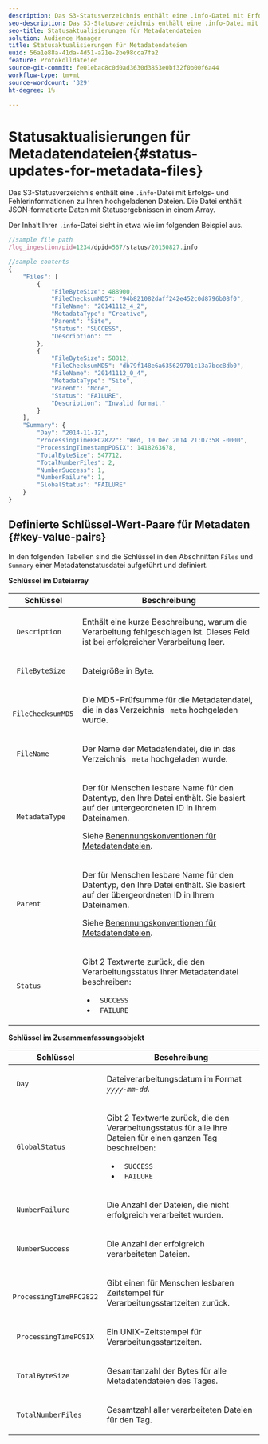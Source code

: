 ```yaml
---
description: Das S3-Statusverzeichnis enthält eine .info-Datei mit Erfolgs- und Fehlerinformationen zu Ihren hochgeladenen Dateien. Die Datei enthält JSON-formatierte Daten mit Statusergebnissen in einem Array.
seo-description: Das S3-Statusverzeichnis enthält eine .info-Datei mit Erfolgs- und Fehlerinformationen zu Ihren hochgeladenen Dateien. Die Datei enthält JSON-formatierte Daten mit Statusergebnissen in einem Array.
seo-title: Statusaktualisierungen für Metadatendateien
solution: Audience Manager
title: Statusaktualisierungen für Metadatendateien
uuid: 56a1e88a-41da-4d51-a21e-2be98cca7fa2
feature: Protokolldateien
source-git-commit: fe01ebac8c0d0ad3630d3853e0bf32f0b00f6a44
workflow-type: tm+mt
source-wordcount: '329'
ht-degree: 1%

---
```



# Statusaktualisierungen für Metadatendateien{#status-updates-for-metadata-files}

Das S3-Statusverzeichnis enthält eine `.info`-Datei mit Erfolgs- und Fehlerinformationen zu Ihren hochgeladenen Dateien. Die Datei enthält JSON-formatierte Daten mit Statusergebnissen in einem Array.

Der Inhalt Ihrer `.info`-Datei sieht in etwa wie im folgenden Beispiel aus.

```js
//sample file path
/log_ingestion/pid=1234/dpid=567/status/20150827.info

//sample contents
{
    "Files": [
        {
            "FileByteSize": 488900,
            "FileChecksumMD5": "94b821082daff242e452c0d8796b08f0",
            "FileName": "20141112_4_2",
            "MetadataType": "Creative",
            "Parent": "Site",
            "Status": "SUCCESS",
            "Description": ""
        },
        {
            "FileByteSize": 58812,
            "FileChecksumMD5": "db79f148e6a635629701c13a7bcc8db0",
            "FileName": "20141112_0_4",
            "MetadataType": "Site",
            "Parent": "None",
            "Status": "FAILURE",
            "Description": "Invalid format."
        }
    ],
    "Summary": {
        "Day": "2014-11-12",
        "ProcessingTimeRFC2822": "Wed, 10 Dec 2014 21:07:58 -0000",
        "ProcessingTimestampPOSIX": 1418263678,
        "TotalByteSize": 547712,
        "TotalNumberFiles": 2,
        "NumberSuccess": 1,
        "NumberFailure": 1,
        "GlobalStatus": "FAILURE"
    }
}
```

## Definierte Schlüssel-Wert-Paare für Metadaten {#key-value-pairs}

In den folgenden Tabellen sind die Schlüssel in den Abschnitten `Files` und `Summary` einer Metadatenstatusdatei aufgeführt und definiert.

**Schlüssel im Dateiarray**

<table id="table_BF23C032FEFA446282E9364E85BE8C9F"> 
 <thead> 
  <tr> 
   <th colname="col1" class="entry"> Schlüssel </th> 
   <th colname="col2" class="entry"> Beschreibung </th> 
  </tr> 
 </thead>
 <tbody> 
  <tr> 
   <td colname="col1"> <p> <code> Description</code> </p> </td> 
   <td colname="col2"> <p>Enthält eine kurze Beschreibung, warum die Verarbeitung fehlgeschlagen ist. Dieses Feld ist bei erfolgreicher Verarbeitung leer. </p> </td> 
  </tr> 
  <tr> 
   <td colname="col1"> <p> <code> FileByteSize</code> </p> </td> 
   <td colname="col2"> <p>Dateigröße in Byte. </p> </td> 
  </tr> 
  <tr> 
   <td colname="col1"> <p> <code> FileChecksumMD5</code> </p> </td> 
   <td colname="col2"> <p>Die MD5-Prüfsumme für die Metadatendatei, die in das Verzeichnis <code> meta</code> hochgeladen wurde. </p> </td> 
  </tr> 
  <tr> 
   <td colname="col1"> <p> <code> FileName</code> </p> </td> 
   <td colname="col2"> <p>Der Name der Metadatendatei, die in das Verzeichnis <code> meta</code> hochgeladen wurde. </p> </td> 
  </tr> 
  <tr> 
   <td colname="col1"> <p> <code> MetadataType</code> </p> </td> 
   <td colname="col2"> <p>Der für Menschen lesbare Name für den Datentyp, den Ihre Datei enthält. Sie basiert auf der untergeordneten ID in Ihrem Dateinamen. </p> <p>Siehe <a href="../../../reporting/audience-optimization-reports/metadata-files-intro/metadata-file-names.md"> Benennungskonventionen für Metadatendateien</a>. </p> </td> 
  </tr> 
  <tr> 
   <td colname="col1"> <p> <code> Parent</code> </p> </td> 
   <td colname="col2"> <p>Der für Menschen lesbare Name für den Datentyp, den Ihre Datei enthält. Sie basiert auf der übergeordneten ID in Ihrem Dateinamen. </p> <p>Siehe <a href="../../../reporting/audience-optimization-reports/metadata-files-intro/metadata-file-names.md"> Benennungskonventionen für Metadatendateien</a>. </p> </td> 
  </tr> 
  <tr> 
   <td colname="col1"> <p> <code> Status</code> </p> </td> 
   <td colname="col2"> <p>Gibt 2 Textwerte zurück, die den Verarbeitungsstatus Ihrer Metadatendatei beschreiben: </p> 
    <ul id="ul_3814EBB6B42B4EB294B1ABA5782190B6"> 
     <li id="li_92AAECE7E9A44B1193A1D93ABBCE46B0"> <code> SUCCESS</code> </li> 
     <li id="li_3109F4E254374117A89CB989F221CB18"> <code> FAILURE</code> </li> 
    </ul> </td> 
  </tr> 
 </tbody> 
</table>

**Schlüssel im Zusammenfassungsobjekt**

<table id="table_C765A0CDBAA14A2FB5E0D38BDD1D292A"> 
 <thead> 
  <tr> 
   <th colname="col1" class="entry"> Schlüssel </th> 
   <th colname="col2" class="entry"> Beschreibung </th> 
  </tr> 
 </thead>
 <tbody> 
  <tr> 
   <td colname="col1"> <p> <code> Day</code> </p> </td> 
   <td colname="col2"> <p>Dateiverarbeitungsdatum im Format <code><i>yyyy-mm-dd</i></code>. </p> </td> 
  </tr> 
  <tr> 
   <td colname="col1"> <p> <code> GlobalStatus</code> </p> </td> 
   <td colname="col2"> <p>Gibt 2 Textwerte zurück, die den Verarbeitungsstatus für alle Ihre Dateien für einen ganzen Tag beschreiben: </p> 
    <ul id="ul_3FC092CA043A486C9C79FECF71FAF8FB"> 
     <li id="li_754B32D8267D44BBBD6EC354C459C566"> <code> SUCCESS</code> </li> 
     <li id="li_8B64E39C80424AC2B95DF9B53D62864E"> <code> FAILURE</code> </li> 
    </ul> </td> 
  </tr> 
  <tr> 
   <td colname="col1"> <p> <code> NumberFailure</code> </p> </td> 
   <td colname="col2"> <p>Die Anzahl der Dateien, die nicht erfolgreich verarbeitet wurden. </p> </td> 
  </tr> 
  <tr> 
   <td colname="col1"> <p> <code> NumberSuccess</code> </p> </td> 
   <td colname="col2"> <p>Die Anzahl der erfolgreich verarbeiteten Dateien. </p> </td> 
  </tr> 
  <tr> 
   <td colname="col1"> <p> <code> ProcessingTimeRFC2822</code> </p> </td> 
   <td colname="col2"> <p>Gibt einen für Menschen lesbaren Zeitstempel für Verarbeitungsstartzeiten zurück. </p> </td> 
  </tr> 
  <tr> 
   <td colname="col1"> <p> <code> ProcessingTimePOSIX</code> </p> </td> 
   <td colname="col2"> <p>Ein UNIX-Zeitstempel für Verarbeitungsstartzeiten. </p> </td> 
  </tr> 
  <tr> 
   <td colname="col1"> <p> <code> TotalByteSize</code> </p> </td> 
   <td colname="col2"> <p>Gesamtanzahl der Bytes für alle Metadatendateien des Tages. </p> </td> 
  </tr> 
  <tr> 
   <td colname="col1"> <p> <code> TotalNumberFiles</code> </p> </td> 
   <td colname="col2"> <p>Gesamtzahl aller verarbeiteten Dateien für den Tag. </p> </td> 
  </tr> 
 </tbody> 
</table>
